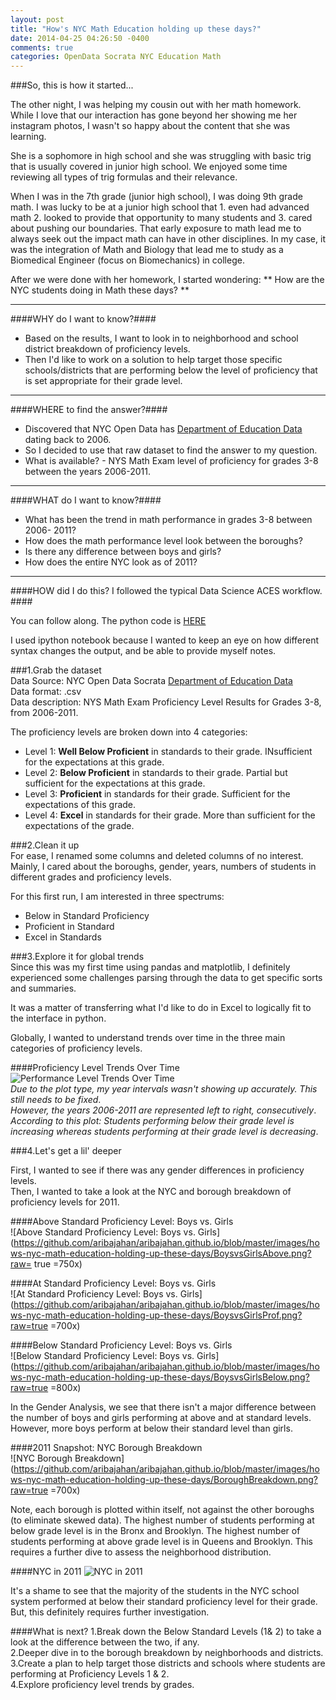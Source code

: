 ```yaml
---
layout: post
title: "How's NYC Math Education holding up these days?"
date: 2014-04-25 04:26:50 -0400
comments: true
categories: OpenData Socrata NYC Education Math
---
```


###So, this is how it started... 

The other night, I was helping my cousin out with her math homework. While I love that our interaction has gone beyond her showing me her instagram photos, I wasn't so happy about the content that she was learning.  

She is a sophomore in high school and she was struggling with basic trig that is usually covered in junior high school. We enjoyed some time reviewing all types of trig formulas and their relevance.

<!--more-->

When I was in the 7th grade (junior high school), I was doing 9th grade math. I was lucky to be at a junior high school that 1. even had advanced math 2. looked to provide that opportunity to many students and 3. cared about pushing our boundaries. That early exposure to math lead me to always seek out the impact math can have in other disciplines. In my case, it was the integration of Math and Biology that lead me to study as a Biomedical Engineer (focus on Biomechanics) in college.  

After we were done with her homework, I started wondering: ** How are the NYC students doing in Math these days? ** 

___
####WHY do I want to know?####
<ul>
	<li>Based on the results, I want to look in to neighborhood and school district breakdown of proficiency levels. </li>
	<li>Then I'd like to work on a solution to help target those specific schools/districts that are performing below the level of proficiency that is set appropriate for their grade level.</li>
</ul> 

___
####WHERE to find the answer?####
* Discovered that NYC Open Data has [Department of Education Data](https://nycopendata.socrata.com/data?cat=education) dating back to 2006.   
* So I decided to use that raw dataset to find the answer to my question.   
* What is available? - NYS Math Exam level of proficiency for grades 3-8 between the years 2006-2011.   

___
####WHAT do I want to know?####
+  What has been the trend in math performance in grades 3-8 between 2006- 2011?   
+  How does the math performance level look between the boroughs?   
+  Is there any difference between boys and girls?   
+  How does the entire NYC look as of 2011?   

___
####HOW did I do this? I followed the typical Data Science ACES workflow. ####

You can follow along. The python code is [HERE](http://nbviewer.ipython.org/github/aribajahan/Projects/blob/master/NYCMath/AJ_Project_NYC_Math_06_11.ipynb?create=1)  

I used ipython notebook because I wanted to keep an eye on how different syntax changes the output, and be able to provide myself notes.    


###1.Grab the dataset    
Data Source: NYC Open Data Socrata [Department of Education Data](https://nycopendata.socrata.com/data?cat=education)  
Data format: .csv  
Data description: NYS Math Exam Proficiency Level Results for Grades 3-8, from 2006-2011.  


The proficiency levels are broken down into 4 categories:  
* Level 1: **Well Below Proficient** in standards to their grade. INsufficient for the expectations at this grade.  
* Level 2: **Below Proficient** in standards to their grade. Partial but sufficient for the expectations at this grade.    
* Level 3: **Proficient** in standards for their grade. Sufficient for the expectations of this grade.  
* Level 4: **Excel** in standards for their grade. More than sufficient for the expectations of the grade.     


###2.Clean it up        
For ease, I renamed some columns and deleted columns of no interest. Mainly, I cared about the boroughs, gender, years, numbers of students in different grades and proficiency levels.    

For this first run, I am interested in three spectrums:   
* Below in Standard Proficiency  
* Proficient in Standard  
* Excel in Standards


###3.Explore it for global trends      
Since this was my first time using pandas and matplotlib, I definitely experienced some challenges parsing through the data to get specific sorts and summaries.  

It was a matter of transferring what I'd like to do in Excel to logically fit to the interface in python.  

Globally, I wanted to understand trends over time in the three main categories of proficiency levels. 


####Proficiency Level Trends Over Time         
![Performance Level Trends Over Time](http://github.com/aribajahan/aribajahan.github.io/blob/master/images/hows-nyc-math-education-holding-up-these-days/TrendOverTime.png?raw=true "Performance Level Trends Over Time")    
_Due to the plot type, my year intervals wasn't showing up accurately. This still needs to be fixed_.  
_However, the years 2006-2011 are represented left to right, consecutively_.  
_According to this plot: Students performing below their grade level is increasing whereas students performing at their grade level is decreasing_.  


###4.Let's get a lil' deeper       

First, I wanted to see if there was any gender differences in proficiency levels.  
Then, I wanted to take a look at the NYC and borough breakdown of proficiency levels for 2011. 


####Above Standard Proficiency Level: Boys vs. Girls       
![Above Standard Proficiency Level: Boys vs. Girls](https://github.com/aribajahan/aribajahan.github.io/blob/master/images/hows-nyc-math-education-holding-up-these-days/BoysvsGirlsAbove.png?raw= true =750x)  


####At Standard Proficiency Level: Boys vs. Girls      
![At Standard Proficiency Level: Boys vs. Girls](https://github.com/aribajahan/aribajahan.github.io/blob/master/images/hows-nyc-math-education-holding-up-these-days/BoysvsGirlsProf.png?raw=true =700x)  

####Below Standard Proficiency Level: Boys vs. Girls   
![Below Standard Proficiency Level: Boys vs. Girls](https://github.com/aribajahan/aribajahan.github.io/blob/master/images/hows-nyc-math-education-holding-up-these-days/BoysvsGirlsBelow.png?raw=true =800x)  

In the Gender Analysis, we see that there isn't a major difference between the number of boys and girls performing at above and at standard levels. However, more boys perform at below their standard level than girls. 

####2011 Snapshot: NYC Borough Breakdown       
![NYC Borough Breakdown](https://github.com/aribajahan/aribajahan.github.io/blob/master/images/hows-nyc-math-education-holding-up-these-days/BoroughBreakdown.png?raw=true =700x)  

Note, each borough is plotted within itself, not against the other boroughs (to eliminate skewed data). The highest number of students performing at below grade level is in the Bronx and Brooklyn. The highest number of students performing at above grade level is in Queens and Brooklyn. This requires a further dive to assess the neighborhood distribution. 

####NYC in 2011
![NYC in 2011](https://github.com/aribajahan/aribajahan.github.io/blob/master/images/hows-nyc-math-education-holding-up-these-days/NYCBreakdownPie.png?raw=true)  

It's a shame to see that the majority of the students in the NYC school system performed at below their standard proficiency level for their grade. But, this definitely requires further investigation. 


 

####What is next? 
1.Break down the Below Standard Levels (1& 2) to take a look at the difference between the two, if any.   
2.Deeper dive in to the borough breakdown by neighborhoods and districts.   
3.Create a plan to help target those districts and schools where students are performing at Proficiency Levels 1 & 2.  
4.Explore proficiency level trends by grades.  

   





